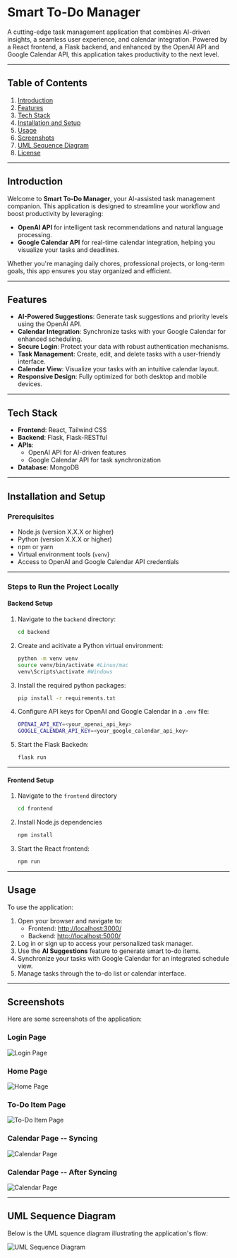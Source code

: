 # **Smart To-Do Manager**

A cutting-edge task management application that combines AI-driven insights, a seamless user experience, and calendar integration. Powered by a React frontend, a Flask backend, and enhanced by the OpenAI API and Google Calendar API, this application takes productivity to the next level.

---

## **Table of Contents**
1. [Introduction](#introduction)  
2. [Features](#features)  
3. [Tech Stack](#tech-stack)  
4. [Installation and Setup](#installation-and-setup)  
5. [Usage](#usage)  
6. [Screenshots](#screenshots)  
7. [UML Sequence Diagram](#uml-sequence-diagram)  
8. [License](#license)  

---

## **Introduction**

Welcome to **Smart To-Do Manager**, your AI-assisted task management companion. This application is designed to streamline your workflow and boost productivity by leveraging:  
- **OpenAI API** for intelligent task recommendations and natural language processing.  
- **Google Calendar API** for real-time calendar integration, helping you visualize your tasks and deadlines.  

Whether you're managing daily chores, professional projects, or long-term goals, this app ensures you stay organized and efficient.

---

## **Features**
- **AI-Powered Suggestions**: Generate task suggestions and priority levels using the OpenAI API.  
- **Calendar Integration**: Synchronize tasks with your Google Calendar for enhanced scheduling.  
- **Secure Login**: Protect your data with robust authentication mechanisms.  
- **Task Management**: Create, edit, and delete tasks with a user-friendly interface.  
- **Calendar View**: Visualize your tasks with an intuitive calendar layout.  
- **Responsive Design**: Fully optimized for both desktop and mobile devices.  

---

## **Tech Stack**
- **Frontend**: React, Tailwind CSS  
- **Backend**: Flask, Flask-RESTful  
- **APIs**:  
  - OpenAI API for AI-driven features  
  - Google Calendar API for task synchronization  
- **Database**: MongoDB

---

## **Installation and Setup**

### Prerequisites
- Node.js (version X.X.X or higher)  
- Python (version X.X.X or higher)  
- npm or yarn  
- Virtual environment tools (`venv`)  
- Access to OpenAI and Google Calendar API credentials  

---

### Steps to Run the Project Locally

#### **Backend Setup**
1. Navigate to the `backend` directory:
   ```bash
   cd backend
2. Create and acitivate a Python virtual environment:
    ```bash 
    python -m venv venv
    source venv/bin/activate #Linux/mac
    venv\Scripts\activate #Windows
3. Install the required python packages:
    ```bash
    pip install -r requirements.txt
4. Configure API keys for OpenAI and Google Calendar in a `.env` file:
    ```bash
    OPENAI_API_KEY=<your_openai_api_key>
    GOOGLE_CALENDAR_API_KEY=<your_google_calendar_api_key>
5. Start the Flask Backedn:
    ```bash
    flask run

---

#### **Frontend Setup**
1. Navigate to the `frontend` directory
    ```bash
    cd frontend
2. Install Node.js dependencies
    ```bash
    npm install
3. Start the React frontend:
    ```bash
    npm run

---

## **Usage**

To use the application:

1. Open your browser and navigate to:  
    - Frontend: [http://localhost:3000/](http://localhost:3000/)  
    - Backend: [http://localhost:5000/](http://localhost:5000/)  
2. Log in or sign up to access your personalized task manager.  
3. Use the **AI Suggestions** feature to generate smart to-do items.  
4. Synchronize your tasks with Google Calendar for an integrated schedule view.  
5. Manage tasks through the to-do list or calendar interface.  

---

## **Screenshots**

Here are some screenshots of the application:

### **Login Page**  
![Login Page](images/login.png)

### **Home Page**  
![Home Page](images/homepage.png)

### **To-Do Item Page**  
![To-Do Item Page](images/todopage.png)

### **Calendar Page -- Syncing**  
![Calendar Page](images/calendar-syncing.png)

### **Calendar Page -- After Syncing**  
![Calendar Page](images/calendar-after-syncing.png)

---

## **UML Sequence Diagram**

Below is the UML squence diagram illustrating the application's flow:

![UML Sequence Diagram](images/UML-diagram.png)

